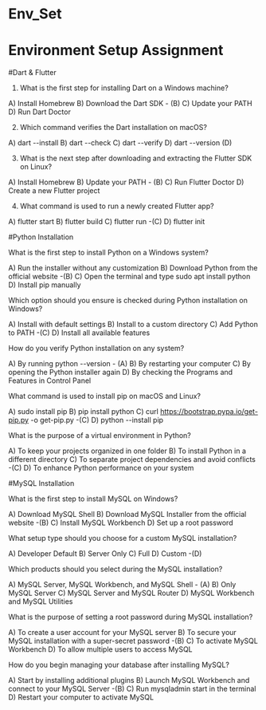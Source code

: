# Env_Set

# Environment Setup Assignment

#Dart & Flutter

1. What is the first step for installing Dart on a Windows machine?

A) Install Homebrew
B) Download the Dart SDK - (B)
C) Update your PATH
D) Run Dart Doctor


2. Which command verifies the Dart installation on macOS?

A) dart --install
B) dart --check
C) dart --verify
D) dart --version (D)


3. What is the next step after downloading and extracting the Flutter SDK on Linux?

A) Install Homebrew
B) Update your PATH - (B)
C) Run Flutter Doctor
D) Create a new Flutter project


4. What command is used to run a newly created Flutter app?

A) flutter start
B) flutter build
C) flutter run -(C)
D) flutter init


#Python Installation

What is the first step to install Python on a Windows system?

A) Run the installer without any customization
B) Download Python from the official website -(B)
C) Open the terminal and type sudo apt install python
D) Install pip manually

Which option should you ensure is checked during Python installation on Windows?

A) Install with default settings
B) Install to a custom directory
C) Add Python to PATH -(C)
D) Install all available features

How do you verify Python installation on any system?

A) By running python --version - (A)
B) By restarting your computer
C) By opening the Python installer again
D) By checking the Programs and Features in Control Panel

What command is used to install pip on macOS and Linux?

A) sudo install pip
B) pip install python
C) curl https://bootstrap.pypa.io/get-pip.py -o get-pip.py -(C)
D) python --install pip

What is the purpose of a virtual environment in Python?

A) To keep your projects organized in one folder
B) To install Python in a different directory
C) To separate project dependencies and avoid conflicts -(C)
D) To enhance Python performance on your system

#MySQL Installation

What is the first step to install MySQL on Windows?

A) Download MySQL Shell
B) Download MySQL Installer from the official website -(B)
C) Install MySQL Workbench
D) Set up a root password

What setup type should you choose for a custom MySQL installation?

A) Developer Default
B) Server Only
C) Full
D) Custom -(D)

Which products should you select during the MySQL installation?

A) MySQL Server, MySQL Workbench, and MySQL Shell - (A)
B) Only MySQL Server
C) MySQL Server and MySQL Router
D) MySQL Workbench and MySQL Utilities

What is the purpose of setting a root password during MySQL installation?

A) To create a user account for your MySQL server
B) To secure your MySQL installation with a super-secret password -(B)
C) To activate MySQL Workbench
D) To allow multiple users to access MySQL

How do you begin managing your database after installing MySQL?

A) Start by installing additional plugins
B) Launch MySQL Workbench and connect to your MySQL Server -(B)
C) Run mysqladmin start in the terminal
D) Restart your computer to activate MySQL
